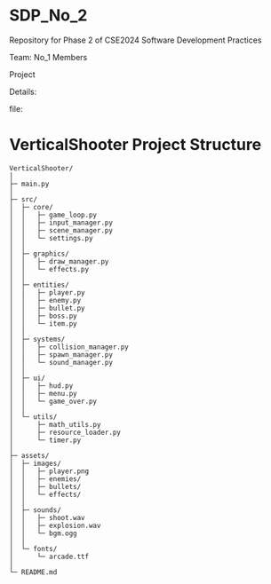 # SDP_No_2
Repository for Phase 2 of CSE2024 Software Development Practices

Team: No_1
Members

Project

Details:

file:

# VerticalShooter Project Structure

```
VerticalShooter/
│
├─ main.py
│
├─ src/
│  ├─ core/
│  │   ├─ game_loop.py
│  │   ├─ input_manager.py
│  │   ├─ scene_manager.py
│  │   └─ settings.py
│  │
│  ├─ graphics/
│  │   ├─ draw_manager.py
│  │   └─ effects.py
│  │
│  ├─ entities/
│  │   ├─ player.py
│  │   ├─ enemy.py
│  │   ├─ bullet.py
│  │   ├─ boss.py
│  │   └─ item.py
│  │
│  ├─ systems/
│  │   ├─ collision_manager.py
│  │   ├─ spawn_manager.py
│  │   └─ sound_manager.py
│  │
│  ├─ ui/
│  │   ├─ hud.py
│  │   ├─ menu.py
│  │   └─ game_over.py
│  │
│  └─ utils/
│      ├─ math_utils.py
│      ├─ resource_loader.py
│      └─ timer.py
│
├─ assets/
│  ├─ images/
│  │   ├─ player.png
│  │   ├─ enemies/
│  │   ├─ bullets/
│  │   └─ effects/
│  │
│  ├─ sounds/
│  │   ├─ shoot.wav
│  │   ├─ explosion.wav
│  │   └─ bgm.ogg
│  │
│  └─ fonts/
│      └─ arcade.ttf
│
└─ README.md
```
